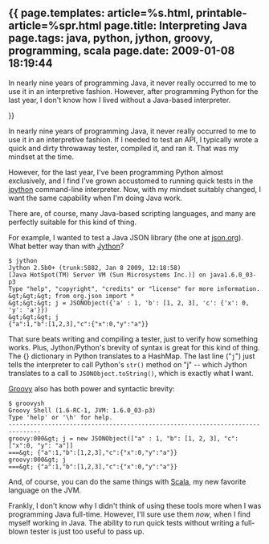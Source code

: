{{
page.templates: article=%s.html, printable-article=%spr.html
page.title: Interpreting Java
page.tags: java, python, jython, groovy, programming, scala
page.date: 2009-01-08 18:19:44
---
In nearly nine years of programming Java, it never really occurred
to me to use it in an interpretive fashion. However, after
programming Python for the last year, I don't know how I lived
without a Java-based interpreter.





}}

In nearly nine years of programming Java, it never really occurred
to me to use it in an interpretive fashion. If I needed to test an
API, I typically wrote a quick and dirty throwaway tester, compiled
it, and ran it. That was my mindset at the time.

However, for the last year, I've been programming Python almost
exclusively, and I find I've grown accustomed to running quick
tests in the [ipython][] command-line
interpreter. Now, with my mindset suitably changed, I want the same
capability when I'm doing Java work.

There are, of course, many Java-based scripting languages, and many
are perfectly suitable for this kind of thing.

For example, I wanted to test a Java JSON library (the one at
[json.org][]). What better way than with
[Jython][]?

    $ jython
    Jython 2.5b0+ (trunk:5882, Jan 8 2009, 12:18:58) 
    [Java HotSpot(TM) Server VM (Sun Microsystems Inc.)] on java1.6.0_03-p3
    Type "help", "copyright", "credits" or "license" for more information.
    &gt;&gt;&gt; from org.json import *
    &gt;&gt;&gt; j = JSONObject({'a' : 1, 'b': [1, 2, 3], 'c': {'x': 0, 'y': 'a'}})
    &gt;&gt;&gt; j
    {"a":1,"b":[1,2,3],"c":{"x":0,"y":"a"}}

That sure beats writing and compiling a tester, just to verify how
something works. Plus, Jython/Python's brevity of syntax is great
for this kind of thing. The {} dictionary in Python translates to a
HashMap. The last line ("`j`") just tells the interpreter to call
Python's `str()` method on "j" -- which Jython translates to a call
to `JSONObject.toString()`, which is exactly what I want.

[Groovy][] also has both power and
syntactic brevity:

    $ groovysh
    Groovy Shell (1.6-RC-1, JVM: 1.6.0_03-p3)
    Type 'help' or '\h' for help.
    -------------------------------------------------------------------------------
    groovy:000&gt; j = new JSONObject(["a" : 1, "b": [1, 2, 3], "c": ["x":0, "y": "a"]]
    ===&gt; {"a":1,"b":[1,2,3],"c":{"x":0,"y":"a"}}
    groovy:000&gt; j
    ===&gt; {"a":1,"b":[1,2,3],"c":{"x":0,"y":"a"}}

And, of course, you can do the same things with
[Scala][], my new favorite language on
the JVM.

Frankly, I don't know why I didn't think of using these tools more
when I was programming Java full-time. However, I'll sure use them
*now*, when I find myself working in Java. The ability to run quick
tests without writing a full-blown tester is just too useful to
pass up.




[ipython]: http://ipython.scipy.org/
[json.org]: http://www.json.org/
[Jython]: http://www.jython.org/
[Groovy]: http://groovy.codehaus.org/
[Scala]: http://www.scala-lang.org/
